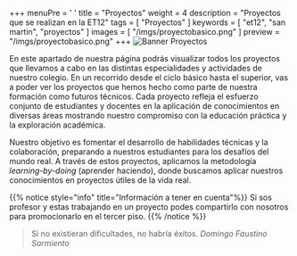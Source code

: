 +++
menuPre = '<i class="fa-regular fa-folder"></i> '
title = "Proyectos"
weight = 4
description = "Proyectos que se realizan en la ET12"
tags = [ "Proyectos" ]
keywords = [ "et12", "san martin", "proyectos" ]
images = [ "/imgs/proyectobasico.png" ]
preview = "/imgs/proyectobasico.png"
+++
![Banner Proyectos](/imgs/proyectobasico.png?lightbox=false)

En este apartado de nuestra página podrás visualizar todos los proyectos que llevamos a cabo en las distintas especialidades y actividades de nuestro colegio. En un recorrido desde el ciclo básico hasta el superior, vas a poder ver los proyectos que hemos hecho como parte de nuestra formación como futuros técnicos. Cada proyecto refleja el esfuerzo conjunto de estudiantes y docentes en la aplicación de conocimientos en diversas áreas mostrando nuestro compromiso con la educación práctica y la exploración académica.


Nuestro objetivo es fomentar el desarrollo de habilidades técnicas y la colaboración, preparando a nuestros estudiantes para los desafíos del mundo real. A través de estos proyectos, aplicamos la metodología  *learning-by-doing* (aprender haciendo), donde buscamos aplicar nuestros conocimientos en proyectos útiles de la vida real.

{{% notice style="info" title="Información a tener en cuenta"%}}
Si sos profesor y estas trabajando en un proyecto podes compartirlo con nosotros para promocionarlo en el tercer piso.
{{% /notice %}}

> Si no existieran dificultades, no habría éxitos. 
> <cite>Domingo Faustino Sarmiento </cite>